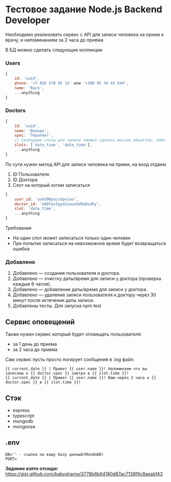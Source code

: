 # Тестовое задание Node.js Backend Developer

Необходимо реализовать сервис с API для записи человека на прием к врачу, и напоминанием за 2 часа до приема

В БД можно сделать следующие коллекции

### Users

```js
{
    id: 'uuid',
    phone: '+7 926 578 85 14' или '+380 95 34 43 644',
    name: 'Вася',
    ...anything
}
```

### Doctors

```js
{
    id: 'uuid',
    name: 'Володя',
    spec: 'Терапевт',
    // Свободные слоты для записи (можно сделать массив объектов, либо просто DateTime)
    slots: ['date_time', 'date_time'],
    ...anything
}
```

По сути нужен метод API для записи человека на прием, на вход отдаем

1. ID Пользователя
2. ID Доктора
3. Слот на который хотим записаться

```js
{
    user_id: 'askd90pajsdpojas',    
    doctor_id: 'a987astgydioaushd9a0sdhy',
    slot: 'date_time',
    ...anything
}
```

Требования

- На один слот может записаться только один человек
- При попытке записаться на невозможное время будет возвращаться ошибка

### Добавлено

1. Добавлено — создания пользователя и доктора.
2. Добавлено — очистку даты/время для записи у доктора (проверка каждые 6 часов).
3. Добавлено — добавление даты/время для записи у доктора.
4. Добавлено — удаление записи пользователя к доктору через 30 минут после истечения даты записи.
5. Добавлены тесты. Для запуска npm test

## Сервис оповещений

Также нужен сервис который будет оповещать пользователя:

- за 1 день до приема
- за 2 часа до приема

Сам сервис пусть просто логирует сообщения в .log файл:

```log
{{ current_date }} | Привет {{ user.name }}! Напоминаем что вы записаны к {{ doctor.spec }} завтра в {{ slot.time }}!
{{ current_date }} | Привет {{ user.name }}! Вам через 2 часа к {{ doctor.spec }} в {{ slot.time }}!
```

## Cтэк

- express
- typescript
- mongodb
- mongoose

## .env

```env
DB='' - ссылка на вашу базу данный(MondoDB)
PORT=
```

***Задание взято отсюда:*** <https://gist.github.com/babysharny/3778b6b64180d87ac7138f9c8aeabf43>
